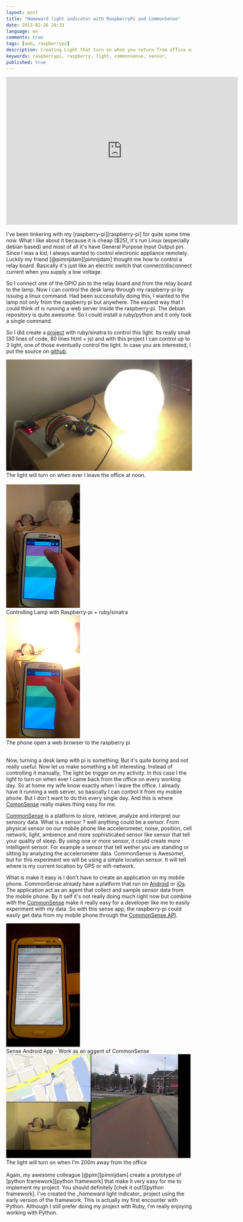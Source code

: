 ```yaml
---
layout: post
title: "Homeward light indicator with RaspberryPi and CommonSense"
date: 2013-02-26 20:33
language: en
comments: true
tags: [web, raspberrypi]
description: Creating Light that turn on when you return from office with raspberry pi and CommonSense
keywords: raspberrypi, raspberry, light, commonsense, sensor,
published: true
---
```


<div class="row">
  <div class="span8 offset1">
    <iframe align="center" width="628" height="400" src="http://www.youtube.com/embed/35ylS4IX_mc" frameborder="0" allowfullscreen></iframe>
  </div>
</div><br/>
I've been tinkering with my [raspberry-pi][raspberry-pi] for quite some time now. What I like about it because it is cheap ($25),
it's run Linux (especially debian based) and most of all it's have General Purpose Input Output pin. Since I was a kid, I always
wanted to control electronic appliance remotely. Luckily my friend [@pimnijdam][pimnijdam] thought me how to control a relay board.
Basically it's just like an electric switch that connect/disconnect current when you supply a low voltage.


So I connect one of the GPIO pin to the relay board and from the relay board to the lamp. Now I can control the desk lamp through
my raspberry-pi by issuing a linux command. Had been successfully doing this, I wanted to the lamp not only from the raspberry pi
but anywhere. The easiest way that I could think of is running a web server inside the raspberry-pi. The debian repository is
quite awesome. So I could install a ruby/python and it only took a single command.

So I did create a [project][pi-sinatra-github]  with ruby/sinatra to control this light. Its really small (30 lines of code, 80 lines html + js) and with this project I can control up to 3 light, one of those eventually control the light. In case you are interested, I put the source
on [github][pi-sinatra-github].

<div class="row">
<div class="span8 offset1">
<div class="thumbnail">
  <img src="/images/post/2013/02/homeward-indicator-project.jpg">
  <div class="caption">
    The light will turn on when ever I leave the office at noon.
  </div>
</div>
</div>
</div><br/>

<div class="row">
  <div class="span4 offset1">
    <div class="thumbnail">
      <img src="/images/post/2013/02/lamp-off.jpg">
      <div class="caption">
        Controlling Lamp with Raspberry-pi + ruby/sinatra
      </div>
    </div>
  </div>
  <div class="span4">
    <div class="thumbnail">
      <img src="/images/post/2013/02/lamp-on.jpg">
      <div class="caption">
        The phone open a web browser to the raspberry pi
      </div>
    </div>
  </div>
</div><br/>

Now, turning a desk lamp with pi is something; But it's quite boring and not really useful. Now let us make something a bit
interesting. Instead of controlling it manually, The light be trigger on my activity. In this case I the light to turn on
when ever I came back from the office on every working day. So at home my wife know exactly when I leave the office. I already
have it running a web server, so basically I can control it from my mobile phone. But I don't want to do this every single day.
And this is where [ComonSense][CommonSense] really makes thing easy for me.

[CommonSense][CommonSense] is a platform to store, retrieve, analyze and interpret our sensory data. What is a sensor ? well anything could be a sensor. From physical sensor on our mobile phone like accelerometer, noise, position, cell network, light, ambience and more sophisticated sensor like sensor that tell your quality of sleep. By using one or more sensor, it could create more intelligent sensor. For example a sensor that tell wether you are standing or sitting by analyzing the accelerometer data. CommonSense is Awesome!, but for this experiment we will be using a simple location sensor. It will tell where is my current location by GPS or
wifi-network.

What is make it easy is I don't have to create an application on my mobile phone. CommonSense already have a platform that run on
[Android][Android] or [iOs][iOs]. The application act as an agent that collect and sample sensor data from the mobile phone. By it self it's not really doing much right now but combine with the [CommonSense] make it really easy for a developer like me to
easily experiment with my data. So with this sense app, the raspberry-pi could easily get data from my mobile phone through the
[CommonSense API][CommonSense-API].

<div class="row">
  <div class="span3 offset1">
    <div class="thumbnail">
      <img src="/images/post/2013/02/sense-app.jpg">
      <div class="caption">
        Sense Android App - Work as an aggent of CommonSense
      </div>
    </div>
  </div>
  <div class="span7">
    <div class="thumbnail">
      <img src="/images/post/2013/02/biking-out-of-the-office.jpg">
      <div class="caption">
        The light will turn on when I'm 200m away from the office
      </div>
    </div>
  </div>
</div><br/>
Again, my awesome colleague [@pim][pimnijdam] create a prototype of [python framework][python framework] that make it very easy for me to
implement my project. You should definitely [chek it out!][python framework]. I've created the _homeward light indicator_ project
using the early version of the framework. This is actually my first encounter with Python. Although I still prefer doing my
project with Ruby, I'm really enjoying working with Python.

[raspberry-pi]: http://www.raspberrypi.org/
[pi-sinatra-github]: https://github.com/yulrizka/pi-sinatra-gpio/blob/master/app.rb
[CommonSense]: http://www.sense-os.nl/commonsense
[Android]: https://play.google.com/store/apps/details?id=nl.sense_os.app
[iOs]: https://itunes.apple.com/nl/app/senseplatform/id447552125?mt=8&uo=4
[CommonSense-API]: http://developer.sense-os.nl
[python framework]: https://github.com/pimnijdam/eventScripting
[pimnijdam]: https://github.com/pimnijdam
